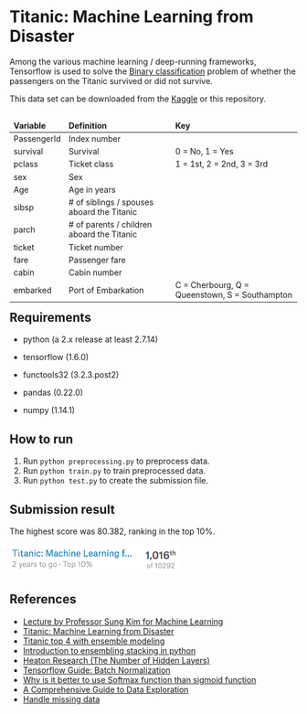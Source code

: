 
# Titanic: Machine Learning from Disaster


Among the various machine learning / deep-running frameworks, Tensorflow is used to solve the [Binary classification](https://en.wikipedia.org/wiki/Binary_classification) problem of whether the passengers on the Titanic survived or did not survive.



This data set can be downloaded from the [Kaggle](https://www.kaggle.com/c/titanic/data) or this repository.
<table style="float:left;">
    <thead style="font-weight:bold;">
    <tr>
        <td>Variable</td>
        <td>Definition</td>
        <td>Key</td>
    </tr>
    </thead>
    <tbody>
        <tr>
            <td>PassengerId</td>
            <td>Index number</td>
            <td></td>
        </tr>
        <tr>
            <td>survival</td>
            <td>Survival</td>
            <td>0 = No, 1 = Yes</td>
        </tr>
        <tr>
            <td>pclass</td>
            <td>Ticket class</td>
            <td>1 = 1st, 2 = 2nd, 3 = 3rd</td>
        </tr>
         <tr>
            <td>sex</td>
            <td>Sex</td>
            <td></td>
        </tr>
        <tr>
            <td>Age</td>
            <td>Age in years</td>
            <td></td>
        </tr>
        <tr>
            <td>sibsp</td>
            <td># of siblings / spouses aboard the Titanic</td>
            <td></td>
        </tr>
        <tr>
            <td>parch</td>
            <td># of parents / children aboard the Titanic</td>
            <td></td>
        </tr>
        <tr>
            <td>ticket</td>
            <td>Ticket number</td>
            <td></td>
        </tr>
        <tr>
            <td>fare</td>
            <td>Passenger fare</td>
            <td></td>
        </tr>
        <tr>
            <td>cabin</td>
            <td>Cabin number</td>
            <td></td>
        </tr>
        <tr>
            <td>embarked</td>
            <td>Port of Embarkation</td>
            <td>C = Cherbourg, Q = Queenstown, S = Southampton</td>
        </tr>
    </tbody>
</table>


## Requirements

- python (a 2.x release at least 2.7.14)

- tensorflow (1.6.0)

- functools32 (3.2.3.post2)

- pandas (0.22.0)

- numpy (1.14.1)


## How to run

1. Run <code>python preprocessing.py</code> to preprocess data.
2. Run <code>python train.py</code> to train preprocessed data.
3. Run <code>python test.py</code> to create the submission file.


## Submission result

The highest score was 80.382, ranking in the top 10%.

<img src="./image/score.png" style="width:300px; " />



## References

- [Lecture by Professor Sung Kim for Machine Learning](https://github.com/minsuk-heo/kaggle-titanic/tree/master)
- [Titanic: Machine Learning from Disaster](https://github.com/minsuk-heo/kaggle-titanic/blob/master/titanic-solution.ipynb)
- [Titanic top 4 with ensemble modeling](https://www.kaggle.com/yassineghouzam/titanic-top-4-with-ensemble-modeling)
- [Introduction to ensembling stacking in python](https://www.kaggle.com/arthurtok/introduction-to-ensembling-stacking-in-python)
- [Heaton Research (The Number of Hidden Layers)](http://www.heatonresearch.com/2017/06/01/hidden-layers.html)
- [Tensorflow Guide: Batch Normalization](http://ruishu.io/2016/12/27/batchnorm/)
- [Why is it better to use Softmax function than sigmoid function](https://www.quora.com/Why-is-it-better-to-use-Softmax-function-than-sigmoid-function)
- [A Comprehensive Guide to Data Exploration](https://www.analyticsvidhya.com/blog/2016/01/guide-data-exploration/)
- [Handle missing data](https://measuringu.com/handle-missing-data/)
